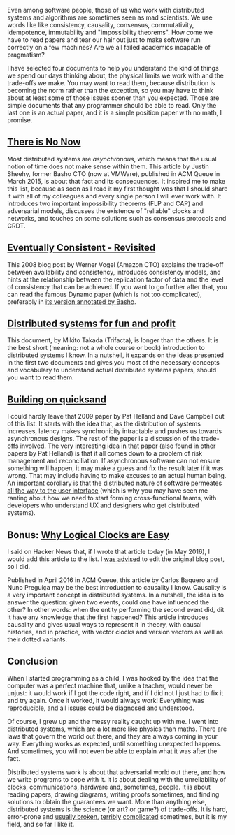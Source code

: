 <!--@
  title="Four easy reads to understand distributed systems issues"
  published="2015-07-07 09:00:00"
  description = [[
    A few links to documents that help understanding why and how trade-offs
    must be made in distributed systems.
  ]]
  updated = "2016-05-16 17:20:00"
-->

Even among software people, those of us who work with distributed systems and algorithms are sometimes seen as mad scientists. We use words like like consistency, causality, consensus, commutativity, idempotence, immutability and "impossibility theorems". How come we have to read papers and tear our hair out just to make software run correctly on a few machines? Are we all failed academics incapable of pragmatism?

I have selected four documents to help you understand the kind of things we spend our days thinking about, the physical limits we work with and the trade-offs we make. You may want to read them, because distribution is becoming the norm rather than the exception, so you may have to think about at least some of those issues sooner than you expected. Those are simple documents that any programmer should be able to read. Only the last one is an actual paper, and it is a simple position paper with no math, I promise.

## [There is No Now](https://queue.acm.org/detail.cfm?id=2745385)

Most distributed systems are *asynchronous*, which means that the usual notion of time does not make sense within them. This article by Justin Sheehy, former Basho CTO (now at VMWare), published in ACM Queue in March 2015, is about that fact and its consequences. It inspired me to make this list, because as soon as I read it my first thought was that I should share it with all of my colleagues and every single person I will ever work with. It introduces two important impossibility theorems (FLP and CAP) and adversarial models, discusses the existence of "reliable" clocks and networks, and touches on some solutions such as consensus protocols and CRDT.

## [Eventually Consistent - Revisited](http://www.allthingsdistributed.com/2008/12/eventually_consistent.html)

This 2008 blog post by Werner Vogel (Amazon CTO) explains the trade-off between availability and consistency, introduces consistency models, and hints at the relationship between the replication factor of data and the level of consistency that can be achieved. If you want to go further after that, you can read the famous Dynamo paper (which is not too complicated), preferably in [its version annotated by Basho](http://docs.basho.com/riak/2.0.1/theory/dynamo/).

## [Distributed systems for fun and profit](http://book.mixu.net/distsys/)

This document, by Mikito Takada (Trifacta), is longer than the others. It is the best short (meaning: not a whole course or book) introduction to distributed systems I know. In a nutshell, it expands on the ideas presented in the first two documents and gives you most of the necessary concepts and vocabulary to understand actual distributed systems papers, should you want to read them.

## [Building on quicksand](http://www-db.cs.wisc.edu/cidr/cidr2009/Paper_133.pdf)

I could hardly leave that 2009 paper by Pat Helland and Dave Campbell out of this list. It starts with the idea that, as the distribution of systems increases, latency makes synchronicity intractable and pushes us towards asynchronous designs. The rest of the paper is a discussion of the trade-offs involved. The very interesting idea in that paper (also found in other papers by Pat Helland) is that it all comes down to a problem of risk management and reconciliation. If asynchronous software can not ensure something will happen, it may make a guess and fix the result later if it was wrong. That may include having to make excuses to an actual human being. An important corollary is that the distributed nature of software permeates [all the way to the user interface](http://bravenewgeek.com/distributed-systems-are-a-ux-problem/) (which is why you may have seen me ranting about how we need to start forming cross-functional teams, with developers who understand UX and designers who get distributed systems).

## Bonus: [Why Logical Clocks are Easy](http://queue.acm.org/detail.cfm?id=2917756)

I said on Hacker News that, if I wrote that article today (in May 2016), I would add this article to the list. I [was advised](https://news.ycombinator.com/item?id=11690113) to edit the original blog post, so I did.

Published in April 2016 in ACM Queue, this article by Carlos Baquero and Nuno Preguiça may be the best introduction to causality I know. Causality is a very important concept in distributed systems. In a nutshell, the idea is to answer the question: given two events, could one have influenced the other? In other words: when the entity performing the second event did, dit it have any knowledge that the first happened? This article introduces causality and gives usual ways to represent it in theory, with causal histories, and in practice, with vector clocks and version vectors as well as their dotted variants.

## Conclusion

When I started programming as a child, I was hooked by the idea that the computer was a perfect machine that, unlike a teacher, would never be unjust: it would work if I got the code right, and if I did not I just had to fix it and try again. Once it worked, it would always work! Everything was reproducible, and all issues could be diagnosed and understood.

Of course, I grew up and the messy reality caught up with me. I went into distributed systems, which are a lot more like physics than maths. There are laws that govern the world out there, and they are always coming in your way. Everything works as expected, until something unexpected happens. And sometimes, you will not even be able to explain what it was after the fact.

Distributed systems work is about that adversarial world out there, and how we write programs to cope with it. It is about dealing with the unreliability of clocks, communications, hardware and, sometimes, people. It is about reading papers, drawing diagrams, writing proofs sometimes, and finding solutions to obtain the guarantees we want. More than anything else, distributed systems is the science (or art? or game?) of trade-offs. It is hard, error-prone and [usually broken](https://aphyr.com/tags/jepsen), [terribly](https://en.wikipedia.org/wiki/Paxos_%28computer_science%29) [complicated](https://en.wikipedia.org/wiki/Byzantine_fault_tolerance) sometimes, but it is my field, and so far I like it.
